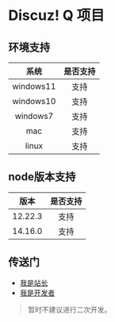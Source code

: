 # Discuz! Q 项目

## 环境支持
| 系统 | 是否支持 |
| :-: | :-: |
| windows11 | 支持 |
| windows10 | 支持 |
| windows7 | 支持 |
| mac | 支持 |
| linux | 支持 |

## node版本支持
| 版本 | 是否支持 |
| :-: | :-: |
| 12.22.3 | 支持 |
| 14.16.0 | 支持 |

## 传送门
- [我是站长](./docs/user.md)
- [我是开发者](./docs/developer.md)

> 暂时不建议进行二次开发。
